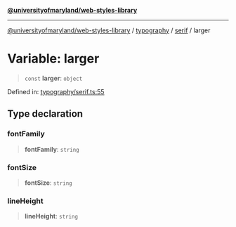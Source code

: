 [**@universityofmaryland/web-styles-library**](../../../../README.md)

***

[@universityofmaryland/web-styles-library](../../../../README.md) / [typography](../../../README.md) / [serif](../README.md) / larger

# Variable: larger

> `const` **larger**: `object`

Defined in: [typography/serif.ts:55](https://github.com/UMD-Digital/design-system/blob/7fa144f196ef5f0ef2b372670136735f5a5c9236/packages/styles/source/typography/serif.ts#L55)

## Type declaration

### fontFamily

> **fontFamily**: `string`

### fontSize

> **fontSize**: `string`

### lineHeight

> **lineHeight**: `string`
